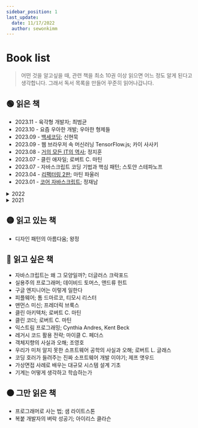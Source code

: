 ```yaml
---
sidebar_position: 1
last_update:
  date: 11/17/2022
  author: sewonkimm
---
```


# Book list

> 어떤 것을 알고싶을 때, 관련 책을 최소 10권 이상 읽으면 어느 정도 알게 된다고 생각합니다. 그래서 독서 목록을 만들어 꾸준히 읽어나갑니다.

## 🟢 읽은 책

- 2023.11 - 육각형 개발자; 최범균
- 2023.10 - 요즘 우아한 개발; 우아한 형제들
- 2023.09 - [백세코딩](./Review/100coding.md); 신현묵
- 2023.09 - 웹 브라우저 속 머신러닝 TensorFlow.js; 카이 사사키
- 2023.08 - [거의 모든 IT의 역사](./Review/itHistory.md); 정지훈
- 2023.07 - 클린 애자일; 로버트 C. 마틴
- 2023.07 - 자바스크립트 코딩 기법과 핵심 패턴; 스토얀 스테파노프
- 2023.04 - [리팩터링 2판](./Review/refactoring.md); 마틴 파울러
- 2023.01 - [코어 자바스크립트](./Review/coreJS.md); 정재남

<details>
<summary>2022</summary>

- 2022.12 - 네이버는 이렇게 한다! 프런트엔드 개발 시작하기; 주우영
- 2022.07 - 학교에서 알려주지 않는 17가지 실무 개발 기술; 이기곤
- 2022.05 - 클린 코드; 로버트 C. 마틴
- 2022.04 - 죽을 때까지 코딩하며 사는 법; 홍전일
- 2022.01 - 자바스크립트는 모든 곳에 존재한다; 애덤 스콧

</details>

<details>
<summary>2021</summary>

- 2021.11 - 리액트 인 액션; 마크 티에렌스 토마스
- 2021.08 - 신입 개발자 생존의 기술 지속적 성장을 위한 33가지 실천법; 조시 카터
- 2021.04 - 일은 배신하지 않는다; 김종민

</details>

## 🟡 읽고 있는 책

- 디자인 패턴의 아름다움; 왕정

## 🔴 읽고 싶은 책

- 자바스크립트는 왜 그 모양일까?; 더글러스 크락포드
- 실용주의 프로그래머; 데이비드 토머스, 앤드류 헌트
- 구글 엔지니어는 이렇게 일한다
- 피플웨어; 톰 드마르코, 티모시 리스터
- 맨먼스 미신; 프레더릭 브룩스
- 클린 아키텍처; 로버트 C. 마틴
- 클린 코더; 로버트 C. 마틴
- 익스트림 프로그래밍; Cynthia Andres, Kent Beck
- 레거시 코드 활용 전략; 마이클 C. 페더스
- 객체지향의 사실과 오해; 조영호
- 우리가 미처 알지 못한 소프트웨어 공학의 사실과 오해; 로버트 L. 글래스
- 코딩 호러가 들려주는 진짜 소프트웨어 개발 이야기; 제프 앳우드
- 가상면접 사례로 배우는 대규모 시스템 설계 기초
- 기계는 어떻게 생각하고 학습하는가

## ⚫️ 그만 읽은 책

- 프로그래머로 사는 법; 샘 라이트스톤
- 복붙 개발자의 벼락 성공기; 아이리스 클라슨
